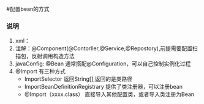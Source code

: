 #配置bean的方式

### 说明

1. xml：<bean class ="com.test.UserService" id ="">
1. 注解：@Component(@Contorller,@Service,@Repostory),前提需要配置扫描包<component-scan>，反射调用构造方法
1. javaConfig: @Bean 通常搭配@Configuration，可以自己控制实例化过程
1. @Import 有三种方式
   - ImportSelector 返回String[],返回的是类路径
   - ImportBeanDefinitionRegistrary 提供了类注册器，可以注册bean
   - @Import（xxxx.class） 直接导入其他配置类，或者导入类注册为Bean